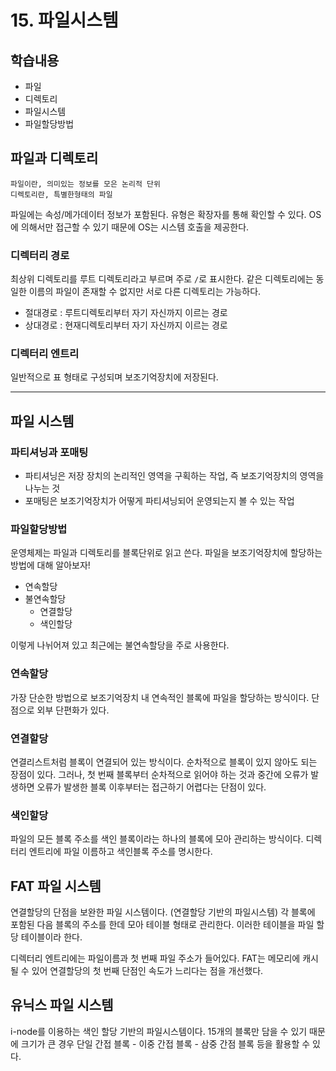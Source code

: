 # 15. 파일시스템

## 학습내용
- 파일
- 디렉토리
- 파일시스템
- 파일할당방법


## 파일과 디렉토리
```
파일이란, 의미있는 정보를 모은 논리적 단위
디렉토리란, 특별한형태의 파일
```

파일에는 속성/메가데이터 정보가 포함된다.
유형은 확장자를 통해 확인할 수 있다.
OS에 의해서만 접근할 수 있기 때문에 OS는 시스템 호출을 제공한다.

### 디렉터리 경로 

최상위 디렉토리를 루트 디렉토리라고 부르며 주로 `/`로 표시한다.
같은 디렉토리에는 동일한 이름의 파일이 존재할 수 없지만 서로 다른 디렉토리는 가능하다.

- 절대경로 : 루트디렉토리부터 자기 자신까지 이르는 경로
- 상대경로 : 현재디렉토리부터 자기 자신까지 이르는 경로

### 디렉터리 엔트리
일반적으로 표 형태로 구성되며 보조기억장치에 저장된다.

---

## 파일 시스템
### 파티셔닝과 포매팅
- 파티셔닝은 저장 장치의 논리적인 영역을 구획하는 작업, 즉 보조기억장치의 영역을 나누는 것
- 포매팅은 보조기억장치가 어떻게 파티셔닝되어 운영되는지 볼 수 있는 작업

### 파일할당방법
운영체제는 파일과 디렉토리를 블록단위로 읽고 쓴다.
파일을 보조기억장치에 할당하는 방법에 대해 알아보자!
- 연속할당
- 불연속할당 
   - 연결할당
   - 색인할당

이렇게 나뉘어져 있고 최근에는 불연속할당을 주로 사용한다.

### 연속할당
가장 단순한 방법으로 보조기억장치 내 연속적인 블록에 파일을 할당하는 방식이다. 단점으로 외부 단편화가 있다.

### 연결할당
연결리스트처럼 블록이 연결되어 있는 방식이다.
순차적으로 블록이 있지 않아도 되는 장점이 있다.
그러나, 첫 번째 블록부터 순차적으로 읽어야 하는 것과 중간에 오류가 발생하면 오류가 발생한 블록 이후부터는 접근하기 어렵다는 단점이 있다.

### 색인할당
파일의 모든 블록 주소를 색인 블록이라는 하나의 블록에 모아 관리하는 방식이다.
디렉터리 엔트리에 파일 이름하고 색인블록 주소를 명시한다.

## FAT 파일 시스템
연결할당의 단점을 보완한 파일 시스템이다. (연결할당 기반의 파일시스템)
각 블록에 포함된 다음 블록의 주소를 한데 모아 테이블 형태로 관리한다.
이러한 테이블을 파일 할당 테이블이라 한다.

디렉터리 엔트리에는 파일이름과 첫 번째 파일 주소가 들어있다.
FAT는 메모리에 캐시될 수 있어 연결할당의 첫 번째 단점인 속도가 느리다는 점을 개선했다.

## 유닉스 파일 시스템
i-node를 이용하는 색인 할당 기반의 파일시스템이다.
15개의 블록만 담을 수 있기 때문에 크기가 큰 경우
단일 간접 블록 - 이중 간접 블록 - 삼중 간점 블록 등을 활용할 수 있다.
